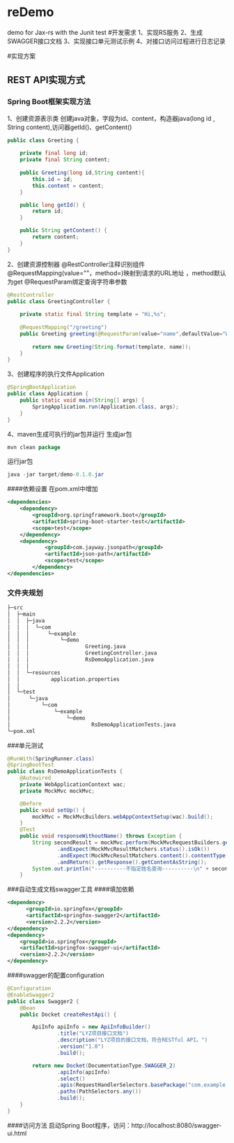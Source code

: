 # reDemo
demo for Jax-rs with the Junit test
#开发需求
1、实现RS服务
2、生成SWAGGER接口文档
3、实现接口单元测试示例
4、对接口访问过程进行日志记录

#实现方案
## REST API实现方式
### Spring Boot框架实现方法
1、创建资源表示类 
创建java对象，字段为id、content，构造器java(long id , String  content),访问器getId()、getContent()
```java
public class Greeting {
	
	private final long id;
	private final String content;
	
	public Greeting(long id,String content){
		this.id = id;
		this.content = content;
	}

	public long getId() {
		return id;
	}

	public String getContent() {
		return content;
	}
}
```
2、创建资源控制器 
@RestController注释识别组件 
@RequestMapping(value="\"，method=)映射到请求的URL地址 ，method默认为get
@RequestParam绑定查询字符串参数
```java
@RestController
public class GreetingController {
	
	private static final String template = "Hi,%s";
	
	@RequestMapping("/greeting")
	public Greeting greeting(@RequestParam(value="name",defaultValue="World")String name){
		
		return new Greeting(String.format(template, name));
	}
}
```
3、创建程序的执行文件Application
```java
@SpringBootApplication
public class Application {
    public static void main(String[] args) {
        SpringApplication.run(Application.class, args);
    }
}
```
4、maven生成可执行的jar包并运行
生成jar包
```java
mvn clean package
```
运行jar包
```java
java -jar target/demo-0.1.0.jar
```
####依赖设置
在pom.xml中增加 
```xml
<dependencies>
	<dependency>
		<groupId>org.springframework.boot</groupId>
		<artifactId>spring-boot-starter-test</artifactId>
		<scope>test</scope>
	</dependency>
	<dependency>
            <groupId>com.jayway.jsonpath</groupId>
            <artifactId>json-path</artifactId>
            <scope>test</scope>
        </dependency>
</dependencies>
```
### 文件夹规划 
```txt    
├─src
│  ├─main
│  │  ├─java
│  │  │  └─com
│  │  │      └─example
│  │  │          └─demo
│  │  │                  Greeting.java
│  │  │                  GreetingController.java
│  │  │                  RsDemoApplication.java
│  │  │                  
│  │  └─resources
│  │          application.properties
│  │          
│  └─test
│      └─java
│          └─com
│              └─example
│                  └─demo
│                          RsDemoApplicationTests.java
└─pom.xml          
```           
###单元测试
```java
@RunWith(SpringRunner.class)
@SpringBootTest
public class RsDemoApplicationTests {	
    @Autowired  
    private WebApplicationContext wac;  
    private MockMvc mockMvc;  

    @Before  
    public void setUp() {  
        mockMvc = MockMvcBuilders.webAppContextSetup(wac).build();  
    } 
	@Test
	public void responseWithoutName() throws Exception {
        String secondResult = mockMvc.perform(MockMvcRequestBuilders.get("/greeting"))
                .andExpect(MockMvcResultMatchers.status().isOk())
                .andExpect(MockMvcResultMatchers.content().contentType("application/json;charset=UTF-8"))  
                .andReturn().getResponse().getContentAsString();
        System.out.println("----------不指定姓名查询----------\n" + secondResult);
	}
```

###自动生成文档swagger工具
####填加依赖
```xml
<dependency>
      <groupId>io.springfox</groupId>
      <artifactId>springfox-swagger2</artifactId>
      <version>2.2.2</version>
</dependency>
<dependency>
    <groupId>io.springfox</groupId>
    <artifactId>springfox-swagger-ui</artifactId>
    <version>2.2.2</version>
</dependency>
```
####swagger的配置configuration
```java
@Configuration
@EnableSwagger2
public class Swagger2 {
    @Bean
    public Docket createRestApi() {

        ApiInfo apiInfo = new ApiInfoBuilder()
                .title("LYZ项目接口文档")
                .description("LYZ项目的接口文档，符合RESTful API。")
                .version("1.0")
                .build();

        return new Docket(DocumentationType.SWAGGER_2)
                .apiInfo(apiInfo)
                .select()
                .apis(RequestHandlerSelectors.basePackage("com.example.demo")) //以扫描包的方式
                .paths(PathSelectors.any())
                .build();
    }
}
```
####访问方法
启动Spring Boot程序，访问：http://localhost:8080/swagger-ui.html
